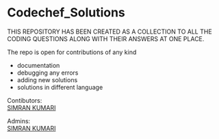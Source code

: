 # Codechef_Solutions

THIS REPOSITORY HAS BEEN CREATED AS A COLLECTION TO ALL THE CODING QUESTIONS ALONG WITH THEIR ANSWERS AT ONE PLACE.

The repo is open for contributions of any kind
- documentation
- debugging any errors
- adding new solutions
- solutions in different language

Contibutors:  
[SIMRAN KUMARI](www.github.com/simranquirky)

Admins:  
[SIMRAN KUMARI](www.github.com/simranquirky)
